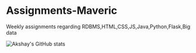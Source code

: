 # Assignments-Maveric
 Weekly assignments regarding 
 RDBMS,HTML,CSS,JS,Java,Python,Flask,Big data
 
![Akshay's GitHub stats](https://github-readme-stats.vercel.app/api?username=AkshayNachappa&show_icons=true&theme=radical)


